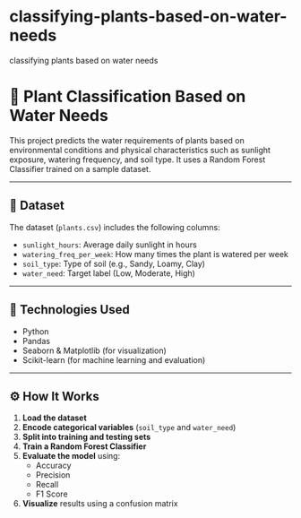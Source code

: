 # classifying-plants-based-on-water-needs
classifying plants based on water needs
# 🌱 Plant Classification Based on Water Needs

This project predicts the water requirements of plants based on environmental conditions and physical characteristics such as sunlight exposure, watering frequency, and soil type. It uses a Random Forest Classifier trained on a sample dataset.

---

## 📁 Dataset

The dataset (`plants.csv`) includes the following columns:

- `sunlight_hours`: Average daily sunlight in hours  
- `watering_freq_per_week`: How many times the plant is watered per week  
- `soil_type`: Type of soil (e.g., Sandy, Loamy, Clay)  
- `water_need`: Target label (Low, Moderate, High)

---

## 🧠 Technologies Used

- Python  
- Pandas  
- Seaborn & Matplotlib (for visualization)  
- Scikit-learn (for machine learning and evaluation)

---

## ⚙️ How It Works

1. **Load the dataset**
2. **Encode categorical variables** (`soil_type` and `water_need`)
3. **Split into training and testing sets**
4. **Train a Random Forest Classifier**
5. **Evaluate the model** using:
   - Accuracy
   - Precision
   - Recall
   - F1 Score
6. **Visualize** results using a confusion matrix
